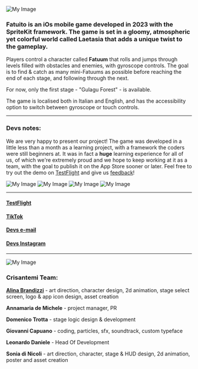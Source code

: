 
![My Image](https://github.com/Leonarmidler/crisantemi-game/blob/main/crisantemi-game/AnimatedLogo.gif)

### Fatuito is an iOs mobile game developed in 2023 with the SpriteKit framework. The game is set in a gloomy, atmospheric yet colorful world called Laetasia that adds a unique twist to the gameplay.

Players control a character called **Fatuum** that rolls and jumps through levels filled with obstacles and enemies, with gyroscope controls. The goal is to find & catch as many mini-Fatuums as possible before reaching the end of each stage, and following through the next.

For now, only the first stage - "Gulagu Forest" - is available.

The game is localised both in Italian and English, and has the accessibility option to switch between gyroscope or touch controls.

_________________

### Devs notes:
We are very happy to present our project! The game was developed in a little less than a month as a learning project, with a framework the coders were still beginners at. It was in fact a **huge** learning experience for all of us, of which we're extremely proud and we hope to keep working at it as a team, with the goal to publish it on the App Store sooner or later. Feel free to try out the demo on [TestFlight](https://testflight.apple.com/join/eNVwAIvT) and give us [feedback](crisantemi.dev@proton.me)!

![My Image](https://github.com/Leonarmidler/crisantemi-game/blob/main/crisantemi-game/photo_2023-05-28_12-19-13.jpg)
![My Image](https://github.com/Leonarmidler/crisantemi-game/blob/main/crisantemi-game/fatuito1.png)
![My Image](https://github.com/Leonarmidler/crisantemi-game/blob/main/crisantemi-game/fatuito2.png)
![My Image](https://github.com/Leonarmidler/crisantemi-game/blob/main/crisantemi-game/fatuito3.png)
_________________
#### [TestFlight](https://testflight.apple.com/join/eNVwAIvT)
#### [TikTok](https://www.tiktok.com/@fatuito)
#### [Devs e-mail](crisantemi.dev@proton.me)
#### [Devs Instagram](https://www.instagram.com/crisantemi.dev/)
_________________

![My Image](https://github.com/Leonarmidler/crisantemi-game/blob/main/crisantemi-game/Crisanteminobg.png)
### Crisantemi Team:
**[Alina Brandizzi](https://www.behance.net/roaringspark)** - art direction, character design, 2d animation, stage select screen, logo & app icon design, asset creation  

**Annamaria de Michele** - project manager, PR  

**Domenico Trotta** - stage logic design & development  

**Giovanni Capuano** - coding, particles, sfx, soundtrack, custom typeface  

**Leonardo Daniele** - Head Of Development

**Sonia di Nicoli** - art direction, character, stage & HUD design, 2d animation, poster and asset creation
